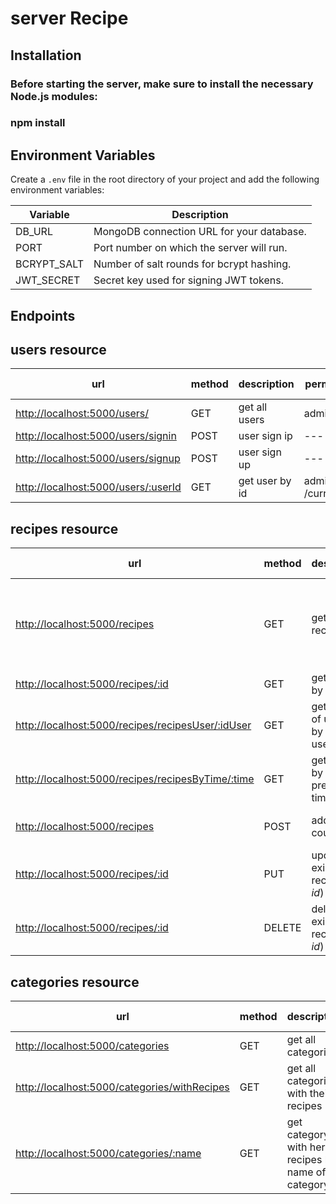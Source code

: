# server Recipe

## Installation

### Before starting the server, make sure to install the necessary Node.js modules:

### npm install


## Environment Variables

Create a `.env` file in the root directory of your project and add the following environment variables:

| Variable     | Description                                                |
| ------------ | ---------------------------------------------------------- |
| DB_URL       | MongoDB connection URL for your database.                   |
| PORT         | Port number on which the server will run.                  |
| BCRYPT_SALT  | Number of salt rounds for bcrypt hashing.                   |
| JWT_SECRET   | Secret key used for signing JWT tokens.                    |



## Endpoints

## users resource

| url | method | description | permissions | parameters | optional parameters | body | headers | returns | status codes |
| --- | --- | --- | --- | --- | --- | --- | --- | --- | --- |
| [http://localhost:5000/users/](http://localhost:5000/users) | GET | get all users | administrator  |--- |---|---|token|all users| 200||||||
| [http://localhost:5000/users/signin](http://localhost:5000/users/signin) | POST | user sign ip |--- |--- |---|{email,password}	|---| User+token|204||||||
| [http://localhost:5000/users/signup](http://localhost:5000/users/signup) | POST | user sign up | --- |--- |---|{username,email,password,addres}	|---| User+token|204||||||
| [http://localhost:5000/users/:userId](http://localhost:5000/users/:userId)| GET | get user by id  |  administrator /current user | {userId} – קוד משתמש |---|---|token|User|200||||

## recipes resource

| url | method | description | permissions | parameters | optional parameters | body | headers | returns | status codes |
| --- | --- | --- | --- | --- | --- | --- | --- | --- | --- |
| [http://localhost:5000/recipes](http://localhost:5000/recipes) | GET | get all recipes | --- |---|perPage - מס' מתכונים לעמוד page - מס' עמוד search - חיפוש לפי שם מתכון|---|---| all recipes by sorted| 200|||||||
| [http://localhost:5000/recipes/:id](http://localhost:5000/recipes/:id) | GET |get recipe by id |---|{id} – קוד מתכון| --- |---|---|recipe by *id*|200|||||||
| [http://localhost:5000/recipes/recipesUser/:idUser](http://localhost:5000/recipes/recipesUser/:idUser) | GET | get recipes of user - by id of user |administrator /current user |{idUser} – קוד משתמש | --- |---|token|recipe by *user id*|200||||||| 
| [http://localhost:5000/recipes/recipesByTime/:time](http://localhost:5000/recipes/recipesByTime/:time) | GET | get recipes by preparation time |---|{time} –  זמן הכנה| --- |---|---|recipes by time|200|||||
| [http://localhost:5000/recipes](http://localhost:5000/recipes) | POST | add new course  |administrator /current user | ---|---|{ new recipe}|token|	new recipe added|204|  |||||||
| [http://localhost:5000/recipes/:id](http://localhost:5000/recipes/:id) | PUT | update existing recipe (by *id*) |administrator /current user |{id} – קוד מתכון| --- |{recipe}	|token|updated recipe|204||||| --- |||||||
| [http://localhost:5000/recipes/:id](http://localhost:5000/recipes/:id) | DELETE | delete existing recipe (by *id*) |administrator /current user |{id} – קוד מתכון| --- |---|token|---|204|||||

## categories resource

| url | method | description | permissions | parameters | optional parameters | body | headers | returns | status codes |
| --- | --- | --- | --- | --- | --- | --- | --- | --- | --- |
| [http://localhost:5000/categories](http://localhost:5000/categories) | GET | get all categories | --- |--- |---|---||all category|200|||||
| [http://localhost:5000/categories/withRecipes](http://localhost:5000/users/withRecipes) | GET | get all categories with their recipes | --- |---|--- |---|---|all category with recipes |200||||||
| [http://localhost:5000/categories/:name](http://localhost:5000/users/categories/:name) | GET | get category with her recipes by name of category |---|{name} –  שם קטגוריה| --- |---|---|category by name with recipes |200||||||








